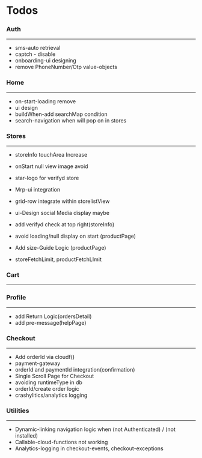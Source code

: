 # Todos 
>>>>>>>>>>>>>>>>>>>>>>>>

### Auth
-----------------------
* sms-auto retrieval 
* captch - disable
* onboarding-ui designing
* remove PhoneNumber/Otp value-objects


>>>>>>>>>>>>>>>>>>>>>>>>

### Home
------------------------
* on-start-loading remove
* ui design
* buildWhen-add searchMap condition
* search-navigation when will pop on in stores

>>>>>>>>>>>>>>>>>>>>>>>>

### Stores
------------------------
* storeInfo touchArea Increase
* onStart null view image avoid
* star-logo for verifyd store 
* Mrp-ui integration
* grid-row integrate within storelistView
* ui-Design social Media display maybe

* add verifyd check at top right(storeInfo)

*  avoid loading/null display on start (productPage)
* Add size-Guide Logic (productPage)
* storeFetchLimit, productFetchLImit  
>>>>>>>>>>>>>>>>>>>>>>>>

### Cart
------------------------

>>>>>>>>>>>>>>>>>>>>>>>>

### Profile
------------------------
* add Return Logic(ordersDetail)
* add pre-message(helpPage)
>>>>>>>>>>>>>>>>>>>>>>>>

### Checkout
------------------------
* Add orderId via cloudf()  
* payment-gateway
* orderId and paymentId integration(confirmation) 
* Single Scroll Page for Checkout
* avoiding runtimeType in db
* orderId/create order logic 
* crashylitics/analytics logging 
>>>>>>>>>>>>>>>>>>>>>>>>

### Utilities
------------------------
* Dynamic-linking navigation logic when (not Authenticated) / (not installed)
* Callable-cloud-functions not working
* Analytics-logging in checkout-events, checkout-exceptions